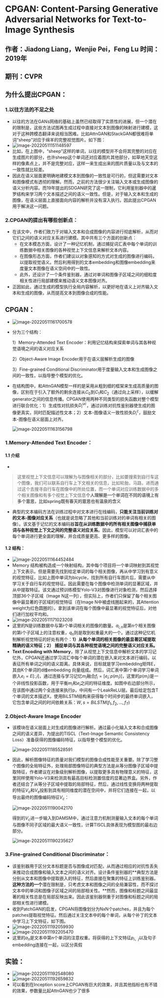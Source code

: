 # CPGAN: Content-Parsing Generative Adversarial Networks for Text-to-Image Synthesis
## 作者：Jiadong Liang，Wenjie Pei，Feng Lu 时间：2019年

## 期刊：CVPR

## 为什么提出CPGAN：

### 1.以往方法的不足之处

* 以往的方法在GANs网络的基础上虽然已经取得了实质性的进展，但一个潜在的限制是，这些方法试图再生成过程中直接对文本到图像的映射进行建模，这对于这种跨模态翻译来说相当困难。比如AttnGAN和StackGAN都很难将单词“sheep”对应于绵羊的完整视觉图片。如下图：
* ![image-20220511151148597](./CPGAN%20Content-Parsing%20Generative%20Adversarial%20Networks%20for%20Text-to-ImageSynthesis_img/image-20220511151148597.png)
* 比如，在上图中，“sheep”这样的单词，以往的模型并不会将其完整的对应在生成图片的部分，也许sheep这个单词还对应着图片其他部分，如草地天空这样的像素点上，并不是完整对应，这样一来生成出来的图片质量以及与文本的一致性就比较差。
* 因此在语义层面更明确地建模文本到图像的一致性是可行的，但这需要对文本和图像模式有透彻的理解。然而，之前的方法很少关注输入文本或生成图像的语义分析内容。而19年提出的SDGAN研究了这一限制，它利用鉴别器中的暹罗结构来学习两个文本描述之间的语义一致性。但是，对于输入文本和生成的图像，在语义层面上直接面向内容的解析并没有深入执行。因此提出CPGAN用于解决这一问题。

### 2.CPGAN的提出有哪些创新点：

* 在该文中，作者们致力于对输入文本和合成图像的内容进行彻底解析，从而对它们之间的语义对应关系进行建模。其中共有三个方面的创新点：
  * 在文本模态方面，设计了一种记忆机制，通过捕捉词汇表中每个单词的训练数据中相关图像的各种视觉上下文信息来解析文本内容。
  * 在图像形态方面，作者们建议以对象感知的方式对生成的图像进行编码，以提取视觉语义。然后利用得到的文本embedding和图像embedding来度量文本图像在语义空间中的一致性。
  * 此外，还设计了一个条件鉴别器，通过对单词和图像子区域之间的细粒度相关性进行局部建模来推动语义文本图像对齐。
* 正因如此，通过生成的模型执行全局内容解析，以更好地在语义上对齐输入文本和生成的图像，从而提高文本到图像合成的性能。

## CPGAN：

* ![image-20220511161700578](./CPGAN%20Content-Parsing%20Generative%20Adversarial%20Networks%20for%20Text-to-ImageSynthesis_img/image-20220511161700578.png)

* 分为三个结构：

  1）Memory-Attended Text Encoder：利用记忆结构来探索单词与其各种视觉语境之间的语义对应关系

  2）Object-Aware Image Encoder用于在语义层解析生成的图像

  3）Fine-grained Conditional Discriminator用于度量输入文本和生成图像之间的一致性，以指导整个模型的优化。

* 在结构图中，和AttnGAN模型一样的是采用从粗到细的框架来生成高质量的图像，区别在于引入了额外的剩余连接从$C_0$到$C_1$和$C_2$（通过向上采样），以缓解generator之间的信息传播。CPGAN使用两种不同类型的损失函数对整个模型进行联合优化：1）生成性对抗损失$D_i^{uc}$，通过训练对抗性鉴别器使生成的图像更真实，同时匹配描述性文本；2）文本-图像语义一致性损失$D_i^c$，鼓励文本-图像在语义层面上对齐。

  ![image-20220511163156798](./CPGAN%20Content-Parsing%20Generative%20Adversarial%20Networks%20for%20Text-to-ImageSynthesis_img/image-20220511163156798.png)

### 1.Memory-Attended Text Encoder：

#### 1.1 介绍

*  

  > 这里视觉上下文信息可以理解为与图像相关的部分，比如要搜索到自行车这个图像，我们可以联系自行车上下文相关的信息，比如轮胎，马路，进而通过这个去搜寻自行车在图像中的所处位置，而一个单词对应训练数据中的多个相关图像和有多个视觉上下文信息**个人理解是一个单词在不同的语境上有多个意思，比如spring既有春天的意思也有温泉的含义**

* 典型的文本编码方法在训练过程中对文本进行在线编码，**只能关注当前训练对的文本-图像对应关系**（也就是说忽略了其他和当前训练对的单词有相关的图像）。该文基于记忆的文本编码器**旨在从训练数据中的所有相关图像中捕获单词与各种视觉上下文之间的完整语义对应关系**。因此，模型可以对词汇表中的每个单词进行更全面的理解，并合成质量更高、更多样的图像。 

#### 1.2 结构：

* ![image-20220511164452484](./CPGAN%20Content-Parsing%20Generative%20Adversarial%20Networks%20for%20Text-to-ImageSynthesis_img/image-20220511164452484.png)
* Memory 结构被构造成一个映射结构，其中每个项目将一个单词映射到其视觉上下文表示。但是需要先找到给定单词的每个相关图像，再从中学习到有意义的视觉特征，比如上图中单词为bicycle，找到所有自行车图片后，需要从中学习关于自行车的视觉特征。因此需要在每个图像中检测单词的显著区域，并从中提取特征。该文通过预训练模型Yolo-V3对图像进行对象检测，然后选择顶部36个子区域（Image N这一列），但实际上，作者们只保留了每个相关图像中最显著的子区域的视觉特征（在Image N中被虚线圈起来的，其Attention weight为红色圆圈的）。拿到该单词在每个图像中最显著的视觉特征后，对他们进行加权平均和。
* ![image-20220511171023208](./CPGAN%20Content-Parsing%20Generative%20Adversarial%20Networks%20for%20Text-to-ImageSynthesis_img/image-20220511171023208.png)
* 这里的N是训练数据中与第r个单词相关的图像的数量。$a_{i,n}$是第n个相关图像的第i个子区域上的注意权重，$q_n$则是取到权重最大的一个。通过这种记忆机制解析视觉特征的好处有两个：**1）从每个单词的相关图像的最显著区域提取精确的语义特征；2） 捕捉单词与其各种视觉语境之间的完整语义对应关系。**
* **Text Encoding with Memory**，除了从视觉上下文信息中解析文本的学习记忆外，CPGAN还通过学习词汇中每个单词的潜在嵌入来对文本进行编码，以表征所有单词之间的语义距离。具体来说，目标就是学习embedding矩阵E，其由K个单词的d维embedding 向量组成。然后，词汇表中第i个单词学习单词嵌入$e_i=E[:,i]$，通过连接与学习记忆$m_i$融合$f_i=[e_i;p(m_i)]$，这里的$p(m_i)$是一个非线性投影函数，用于平衡$m_i$和$e_i$之间的特征维度。如图中右边部分所示，在该图中通过两个全连接来执行p，中间有一个LeakReLU层。最后给定包含T个单词的文本描述X，使用BiLSTM结构来获得每个时间步的最终单词嵌入，它包含单词之间的时间依赖关系：$W,s=BiLSTM(f_1,f_2,...,f_T)$

### 2.Object-Aware Image Encoder

* 该模块在语义层面上对生成的图像进行解析。通过最小化输入文本和合成图像之间的语义差异，为提出的TISCL（Text-Image Semantic
  Consistency Loss）准备获得的图像编码特征，以指导整个模型的优化。

  ![image-20220511185528591](./CPGAN%20Content-Parsing%20Generative%20Adversarial%20Networks%20for%20Text-to-ImageSynthesis_img/image-20220511185528591.png)

* 因此，解析图像特征的质量对我们模型的图像合成性能至关重要。除了学习整个图像的全局特征外，处理局部图像特征的典型方法是从等分图像子区域中提取特征，作者建议在对象级别解析图像，以提取更多具有物理意义的特征，这里同样使用Yolo-V3来检测具有最高目标检测置信度的显著边界盒。另外，作者还结合了从等分子区域中提取的局部特征，然后，通过线性变换将两种提取的特征$V_o$和$V_e$投影到具有相同维度的潜在空间中，并将它们连接在一起，以导出最终的图像编码特征$V_c$： 

  ![image-20220511190042170](./CPGAN%20Content-Parsing%20Generative%20Adversarial%20Networks%20for%20Text-to-ImageSynthesis_img/image-20220511190042170.png)

  得到的$V_c$进一步输入到DAMSM中，通过注意力机制测量输入文本的每个单词与图像不同子区域的最大语义一致性，计算TISCL具体表现为模型图的最右边部分。

  ![image-20220511190235627](./CPGAN%20Content-Parsing%20Generative%20Adversarial%20Networks%20for%20Text-to-ImageSynthesis_img/image-20220511190235627.png)

### 3.Fine-grained Conditional Discriminator：

* 该鉴别器用于区分文本标题是否与图像成对匹配，从而通过相应的对抗性丢失来推动合成图像和输入文本之间的语义对齐。设计条件鉴别器的**典型方法是分别从文本和图像中提取嵌入的特征，然后直接在聚集的特征上训练鉴别器。**这种方法的一个**潜在限制是，只考虑文本和图像之间的全局兼容性，而不探讨文本中的单词和图像子区域之间的局部相关性。**然而，图像和标题之间最显著的相关性总是在局部反映出来。因此该鉴别器侧重于对图像和标题之间的局部相关性进行建模。
* 收到PatchGAN的启发，CPGAN将图像划分为NxN个patches，并且为每个patches提取视觉特征。然后通过关注文本中的每个单词，从每个补丁的文本中学习上下文特征，如下图。
* ![image-20220511192059930](./CPGAN%20Content-Parsing%20Generative%20Adversarial%20Networks%20for%20Text-to-ImageSynthesis_img/image-20220511192059930.png)
* ![image-20220511192205470](./CPGAN%20Content-Parsing%20Generative%20Adversarial%20Networks%20for%20Text-to-ImageSynthesis_img/image-20220511192205470.png)
* 这里的$a_n$是文本中第n个单词的注意权重。将获得的上下文特征$p_{i，j}$以及句子embedding连接在一起，以区分真假

## 实验：

* ![image-20220511192548080](./CPGAN%20Content-Parsing%20Generative%20Adversarial%20Networks%20for%20Text-to-ImageSynthesis_img/image-20220511192548080.png)
* ![image-20220511192659832](./CPGAN%20Content-Parsing%20Generative%20Adversarial%20Networks%20for%20Text-to-ImageSynthesis_img/image-20220511192659832.png)
* 可以看到在Inception score上CPGAN有巨大的效果，并且其他指标也有不错的效果，参数量比起AttnGAN也少了很多